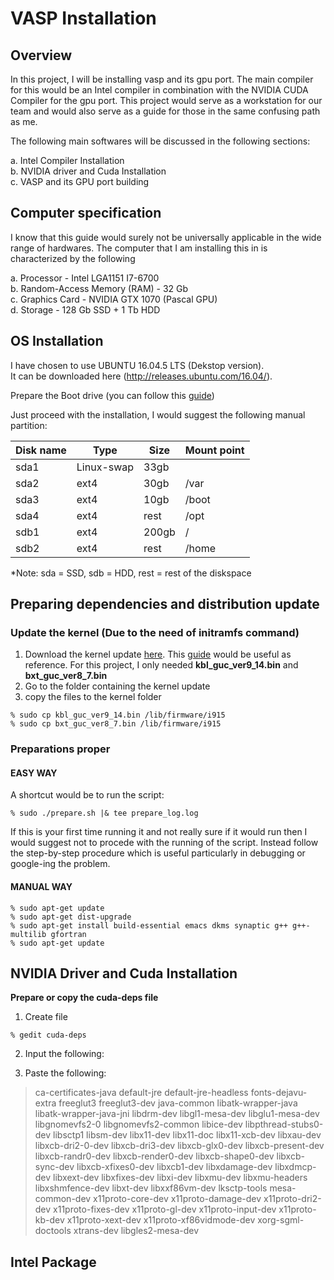 # VASP Installation

## Overview

In this project, I will be installing vasp and its gpu port. The main compiler for this would be an Intel compiler in combination with the NVIDIA CUDA Compiler for the gpu port. This project would serve as a workstation for our team and would also serve as a guide for those in the same confusing path as me. 

The following main softwares will be discussed in the following sections:

a. Intel Compiler Installation \
b. NVIDIA driver and Cuda Installation \
c. VASP and its GPU port building 

## Computer specification

I know that this guide would surely not be universally applicable in the wide range of hardwares. The computer that I am installing this in is characterized by the following

a. Processor - Intel LGA1151 I7-6700 \
b. Random-Access Memory (RAM) - 32 Gb \
c. Graphics Card - NVIDIA GTX 1070 (Pascal GPU) \
d. Storage - 128 Gb SSD + 1 Tb HDD

## OS Installation

I have chosen to use UBUNTU 16.04.5 LTS (Dekstop version). \
It can be downloaded here (http://releases.ubuntu.com/16.04/). 

Prepare the Boot drive (you can follow this [guide](https://www.howtogeek.com/howto/linux/create-a-bootable-ubuntu-usb-flash-drive-the-easy-way/))

Just proceed with the installation, I would suggest the following manual partition:

| Disk name   | Type       | Size  | Mount point |
|-------------|------------|-------|-------------|
| sda1        | Linux-swap | 33gb  |             |
| sda2        | ext4       | 30gb  | /var        |
| sda3        | ext4       | 10gb  | /boot       |
| sda4        | ext4       | rest  | /opt        |
| sdb1        | ext4       | 200gb | /           |
| sdb2        | ext4       | rest  | /home       |

*Note: sda = SSD, sdb = HDD, rest = rest of the diskspace

## Preparing dependencies and distribution update

### Update the kernel (Due to the need of initramfs command)

1. Download the kernel update [here](https://git.kernel.org/pub/scm/linux/kernel/git/firmware/linux-firmware.git/tree/i915). This [guide](https://askubuntu.com/questions/832524/updated-kernel-to-4-8-now-missing-firmware-warnings/832528#832528) would be useful as reference. For this project, I only needed **kbl_guc_ver9_14.bin** and **bxt_guc_ver8_7.bin**
2. Go to the folder containing the kernel update
3. copy the files to the kernel folder
```shell
% sudo cp kbl_guc_ver9_14.bin /lib/firmware/i915
% sudo cp bxt_guc_ver8_7.bin /lib/firmware/i915
```

### Preparations proper

#### EASY WAY

A shortcut would be to run the script:

```shell
% sudo ./prepare.sh |& tee prepare_log.log
```
If this is your first time running it and not really sure if it would run then I would suggest not to procede with the running of the script. Instead follow the step-by-step procedure which is useful particularly in debugging or google-ing the problem. 

#### MANUAL WAY

```shell
% sudo apt-get update 
% sudo apt-get dist-upgrade
% sudo apt-get install build-essential emacs dkms synaptic g++ g++-multilib gfortran
% sudo apt-get update
```
## NVIDIA Driver and Cuda Installation

**Prepare or copy the cuda-deps file**

1. Create file 
```shell
% gedit cuda-deps
```
2. Input the following:

3.	Paste the following: 

 > ca-certificates-java default-jre default-jre-headless fonts-dejavu-extra freeglut3 freeglut3-dev java-common libatk-wrapper-java libatk-wrapper-java-jni  libdrm-dev libgl1-mesa-dev libglu1-mesa-dev libgnomevfs2-0 libgnomevfs2-common libice-dev libpthread-stubs0-dev libsctp1 libsm-dev libx11-dev libx11-doc libx11-xcb-dev libxau-dev libxcb-dri2-0-dev libxcb-dri3-dev libxcb-glx0-dev libxcb-present-dev libxcb-randr0-dev libxcb-render0-dev libxcb-shape0-dev libxcb-sync-dev libxcb-xfixes0-dev libxcb1-dev libxdamage-dev libxdmcp-dev libxext-dev libxfixes-dev libxi-dev libxmu-dev libxmu-headers libxshmfence-dev libxt-dev libxxf86vm-dev lksctp-tools mesa-common-dev  x11proto-core-dev x11proto-damage-dev  x11proto-dri2-dev x11proto-fixes-dev x11proto-gl-dev x11proto-input-dev x11proto-kb-dev x11proto-xext-dev x11proto-xf86vidmode-dev xorg-sgml-doctools xtrans-dev libgles2-mesa-dev




## Intel Package




